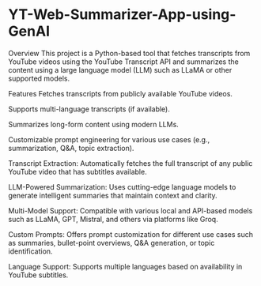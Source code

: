 # YT-Web-Summarizer-App-using-GenAI

Overview
This project is a Python-based tool that fetches transcripts from YouTube videos using the YouTube Transcript API and summarizes the content using a large language model (LLM) such as LLaMA or other supported models.

Features
Fetches transcripts from publicly available YouTube videos.

Supports multi-language transcripts (if available).

Summarizes long-form content using modern LLMs.

Customizable prompt engineering for various use cases (e.g., summarization, Q&A, topic extraction).

Transcript Extraction: Automatically fetches the full transcript of any public YouTube video that has subtitles available.

LLM-Powered Summarization: Uses cutting-edge language models to generate intelligent summaries that maintain context and clarity.

Multi-Model Support: Compatible with various local and API-based models such as LLaMA, GPT, Mistral, and others via platforms like Groq.

Custom Prompts: Offers prompt customization for different use cases such as summaries, bullet-point overviews, Q&A generation, or topic identification.

Language Support: Supports multiple languages based on availability in YouTube subtitles.
